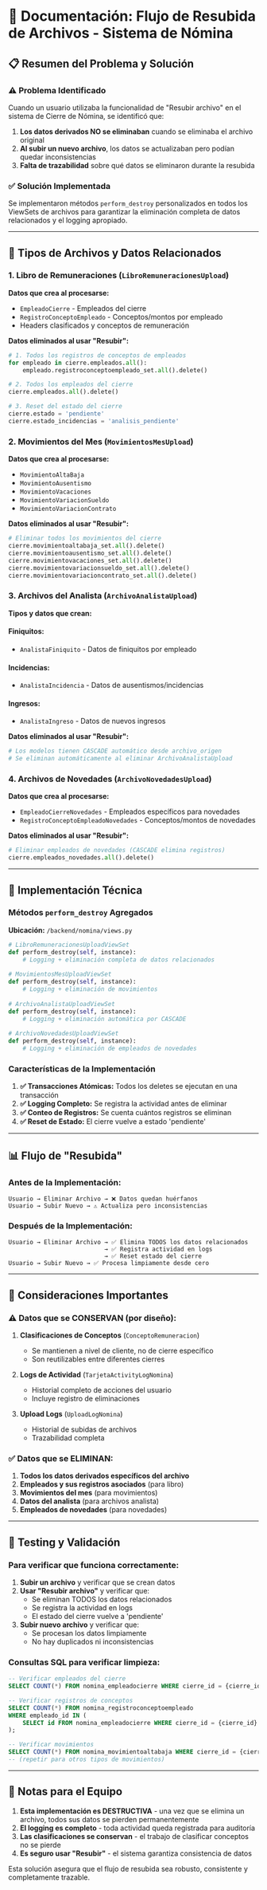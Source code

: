 # 🔄 Documentación: Flujo de Resubida de Archivos - Sistema de Nómina

## 📋 Resumen del Problema y Solución

### ⚠️ **Problema Identificado**

Cuando un usuario utilizaba la funcionalidad de "Resubir archivo" en el sistema de Cierre de Nómina, se identificó que:

1. **Los datos derivados NO se eliminaban** cuando se eliminaba el archivo original
2. **Al subir un nuevo archivo**, los datos se actualizaban pero podían quedar inconsistencias
3. **Falta de trazabilidad** sobre qué datos se eliminaron durante la resubida

### ✅ **Solución Implementada**

Se implementaron métodos `perform_destroy` personalizados en todos los ViewSets de archivos para garantizar la eliminación completa de datos relacionados y el logging apropiado.

---

## 📁 Tipos de Archivos y Datos Relacionados

### 1. **Libro de Remuneraciones** (`LibroRemuneracionesUpload`)

**Datos que crea al procesarse:**
- `EmpleadoCierre` - Empleados del cierre
- `RegistroConceptoEmpleado` - Conceptos/montos por empleado
- Headers clasificados y conceptos de remuneración

**Datos eliminados al usar "Resubir":**
```python
# 1. Todos los registros de conceptos de empleados
for empleado in cierre.empleados.all():
    empleado.registroconceptoempleado_set.all().delete()

# 2. Todos los empleados del cierre
cierre.empleados.all().delete()

# 3. Reset del estado del cierre
cierre.estado = 'pendiente'
cierre.estado_incidencias = 'analisis_pendiente'
```

### 2. **Movimientos del Mes** (`MovimientosMesUpload`)

**Datos que crea al procesarse:**
- `MovimientoAltaBaja`
- `MovimientoAusentismo` 
- `MovimientoVacaciones`
- `MovimientoVariacionSueldo`
- `MovimientoVariacionContrato`

**Datos eliminados al usar "Resubir":**
```python
# Eliminar todos los movimientos del cierre
cierre.movimientoaltabaja_set.all().delete()
cierre.movimientoausentismo_set.all().delete()
cierre.movimientovacaciones_set.all().delete()
cierre.movimientovariacionsueldo_set.all().delete()
cierre.movimientovariacioncontrato_set.all().delete()
```

### 3. **Archivos del Analista** (`ArchivoAnalistaUpload`)

**Tipos y datos que crean:**

#### Finiquitos:
- `AnalistaFiniquito` - Datos de finiquitos por empleado

#### Incidencias:
- `AnalistaIncidencia` - Datos de ausentismos/incidencias

#### Ingresos:
- `AnalistaIngreso` - Datos de nuevos ingresos

**Datos eliminados al usar "Resubir":**
```python
# Los modelos tienen CASCADE automático desde archivo_origen
# Se eliminan automáticamente al eliminar ArchivoAnalistaUpload
```

### 4. **Archivos de Novedades** (`ArchivoNovedadesUpload`)

**Datos que crea al procesarse:**
- `EmpleadoCierreNovedades` - Empleados específicos para novedades
- `RegistroConceptoEmpleadoNovedades` - Conceptos/montos de novedades

**Datos eliminados al usar "Resubir":**
```python
# Eliminar empleados de novedades (CASCADE elimina registros)
cierre.empleados_novedades.all().delete()
```

---

## 🔧 Implementación Técnica

### Métodos `perform_destroy` Agregados

**Ubicación:** `/backend/nomina/views.py`

```python
# LibroRemuneracionesUploadViewSet
def perform_destroy(self, instance):
    # Logging + eliminación completa de datos relacionados
    
# MovimientosMesUploadViewSet  
def perform_destroy(self, instance):
    # Logging + eliminación de movimientos
    
# ArchivoAnalistaUploadViewSet
def perform_destroy(self, instance):
    # Logging + eliminación automática por CASCADE
    
# ArchivoNovedadesUploadViewSet
def perform_destroy(self, instance):
    # Logging + eliminación de empleados de novedades
```

### Características de la Implementación

1. **✅ Transacciones Atómicas:** Todos los deletes se ejecutan en una transacción
2. **✅ Logging Completo:** Se registra la actividad antes de eliminar
3. **✅ Conteo de Registros:** Se cuenta cuántos registros se eliminan
4. **✅ Reset de Estado:** El cierre vuelve a estado 'pendiente'

---

## 📊 Flujo de "Resubida"

### Antes de la Implementación:
```
Usuario → Eliminar Archivo → ❌ Datos quedan huérfanos
Usuario → Subir Nuevo → ⚠️ Actualiza pero inconsistencias
```

### Después de la Implementación:
```
Usuario → Eliminar Archivo → ✅ Elimina TODOS los datos relacionados
                           → ✅ Registra actividad en logs
                           → ✅ Reset estado del cierre
Usuario → Subir Nuevo → ✅ Procesa limpiamente desde cero
```

---

## 🚨 Consideraciones Importantes

### ⚠️ **Datos que se CONSERVAN** (por diseño):

1. **Clasificaciones de Conceptos** (`ConceptoRemuneracion`)
   - Se mantienen a nivel de cliente, no de cierre específico
   - Son reutilizables entre diferentes cierres

2. **Logs de Actividad** (`TarjetaActivityLogNomina`)
   - Historial completo de acciones del usuario
   - Incluye registro de eliminaciones

3. **Upload Logs** (`UploadLogNomina`)
   - Historial de subidas de archivos
   - Trazabilidad completa

### ✅ **Datos que se ELIMINAN**:

1. **Todos los datos derivados específicos del archivo**
2. **Empleados y sus registros asociados** (para libro)
3. **Movimientos del mes** (para movimientos)
4. **Datos del analista** (para archivos analista)
5. **Empleados de novedades** (para novedades)

---

## 🧪 Testing y Validación

### Para verificar que funciona correctamente:

1. **Subir un archivo** y verificar que se crean datos
2. **Usar "Resubir archivo"** y verificar que:
   - Se eliminan TODOS los datos relacionados
   - Se registra la actividad en logs
   - El estado del cierre vuelve a 'pendiente'
3. **Subir nuevo archivo** y verificar que:
   - Se procesan los datos limpiamente
   - No hay duplicados ni inconsistencias

### Consultas SQL para verificar limpieza:

```sql
-- Verificar empleados del cierre
SELECT COUNT(*) FROM nomina_empleadocierre WHERE cierre_id = {cierre_id};

-- Verificar registros de conceptos
SELECT COUNT(*) FROM nomina_registroconceptoempleado 
WHERE empleado_id IN (
    SELECT id FROM nomina_empleadocierre WHERE cierre_id = {cierre_id}
);

-- Verificar movimientos
SELECT COUNT(*) FROM nomina_movimientoaltabaja WHERE cierre_id = {cierre_id};
-- (repetir para otros tipos de movimientos)
```

---

## 📝 Notas para el Equipo

1. **Esta implementación es DESTRUCTIVA** - una vez que se elimina un archivo, todos sus datos se pierden permanentemente
2. **El logging es completo** - toda actividad queda registrada para auditoría
3. **Las clasificaciones se conservan** - el trabajo de clasificar conceptos no se pierde
4. **Es seguro usar "Resubir"** - el sistema garantiza consistencia de datos

Esta solución asegura que el flujo de resubida sea robusto, consistente y completamente trazable.
